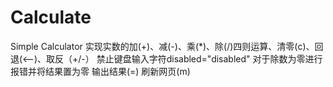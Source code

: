 # Calculate
Simple Calculator
实现实数的加(+)、减(-)、乘(*)、除(/)四则运算、清零(c)、回退(<--)、取反（+/-）
禁止键盘输入字符disabled="disabled"
对于除数为零进行报错并将结果置为零
输出结果(=)
刷新网页(m)
